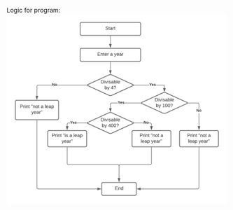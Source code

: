 Logic for program:
![Image description](https://github.com/alexgpitts/Leap-year-code-without-error-handling-CS362/blob/main/Leap-year-logic-without-error-handling-CS362.png?raw=true)